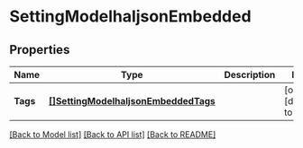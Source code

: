 # SettingModelhaljsonEmbedded

## Properties
Name | Type | Description | Notes
------------ | ------------- | ------------- | -------------
**Tags** | [**[]SettingModelhaljsonEmbeddedTags**](SettingModelhaljson__embedded_tags.md) |  | [optional] [default to null]

[[Back to Model list]](../README.md#documentation-for-models) [[Back to API list]](../README.md#documentation-for-api-endpoints) [[Back to README]](../README.md)

